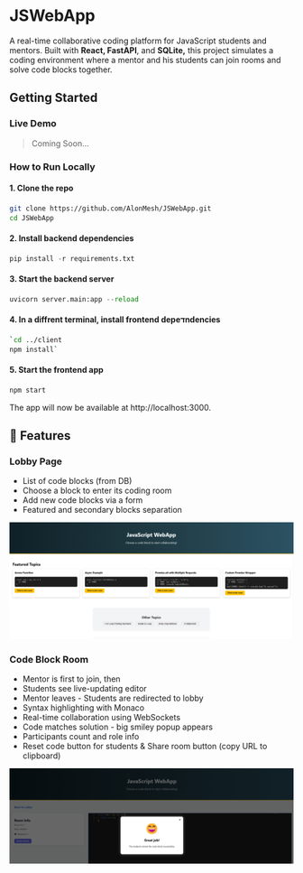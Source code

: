
# JSWebApp
A real-time collaborative coding platform for JavaScript students and mentors. Built with **React, FastAPI**, and **SQLite,** this project simulates a coding environment where a mentor and his students can join rooms and solve code blocks together.

## Getting Started

### Live Demo

> Coming Soon...

### How to Run Locally
#### 1. Clone the repo
```bash
git clone https://github.com/AlonMesh/JSWebApp.git
cd JSWebApp
```
#### 2. Install backend dependencies

```python
pip install -r requirements.txt
```

#### 3. Start the backend server
```python
uvicorn server.main:app --reload
```
#### 4. In a diffrent terminal, install frontend depeדndencies

```bash
`cd ../client
npm install`
```

#### 5. Start the frontend app

```bash
npm start
``` 

The app will now be available at http://localhost:3000.


## 📄 Features
### Lobby Page
-   List of code blocks (from DB)
-   Choose a block to enter its coding room
-   Add new code blocks via a form
-   Featured and secondary blocks separation

![Lobby Screenshot](./assets/Lobby.png)

### Code Block Room
-   Mentor is first to join, then 
-   Students see live-updating editor
-   Mentor leaves - Students are redirected to lobby
-   Syntax highlighting with Monaco
-   Real-time collaboration using WebSockets
-   Code matches solution - big smiley popup appears
-   Participants count and role info
-   Reset code button for students & Share room button (copy URL to clipboard)

![CodeBlock Screenshot](./assets/CodeBlock.png)
